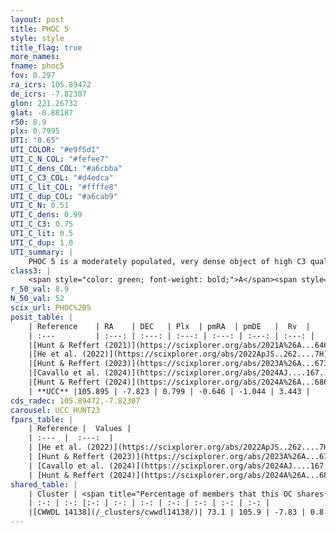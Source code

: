 ```yaml
---
layout: post
title: PHOC 5
style: style
title_flag: true
more_names: 
fname: phoc5
fov: 0.297
ra_icrs: 105.89472
de_icrs: -7.82307
glon: 221.26732
glat: -0.88187
r50: 8.9
plx: 0.7995
UTI: "0.65"
UTI_COLOR: "#e9f5d1"
UTI_C_N_COL: "#fefee7"
UTI_C_dens_COL: "#a6cbba"
UTI_C_C3_COL: "#d4edca"
UTI_C_lit_COL: "#ffffe8"
UTI_C_dup_COL: "#a6cab9"
UTI_C_N: 0.51
UTI_C_dens: 0.99
UTI_C_C3: 0.75
UTI_C_lit: 0.5
UTI_C_dup: 1.0
UTI_summary: |
    PHOC 5 is a moderately populated, very dense object of high C3 quality. It is moderately studied in the literature. This object shares a significant percentage of members with a later reported entry.
class3: |
    <span style="color: green; font-weight: bold;">A</span><span style="color: #FFC300; font-weight: bold;">B</span>
r_50_val: 8.9
N_50_val: 52
scix_url: PHOC%205
posit_table: |
    | Reference    | RA    | DEC   | Plx  | pmRA  | pmDE   |  Rv  |
    | :---         | :---: | :---: | :---: | :---: | :---: | :---: |
    |[Hunt & Reffert (2021)](https://scixplorer.org/abs/2021A%26A...646A.104H) | 105.876 | -7.784 | 0.789 | -0.663 | -1.072 | -- |
    |[He et al. (2022)](https://scixplorer.org/abs/2022ApJS..262....7H) | 105.891 | -7.882 | 0.811 | -0.656 | -0.996 | -- |
    |[Hunt & Reffert (2023)](https://scixplorer.org/abs/2023A%26A...673A.114H) | 105.887 | -7.835 | 0.802 | -0.66 | -1.047 | 7.607 |
    |[Cavallo et al. (2024)](https://scixplorer.org/abs/2024AJ....167...12C) | 105.887 | -7.795 | 0.801 | -- | -- | -- |
    |[Hunt & Reffert (2024)](https://scixplorer.org/abs/2024A%26A...686A..42H) | 105.887 | -7.835 | 0.802 | -0.66 | -1.047 | 7.607 |
    | **UCC** |105.895 | -7.823 | 0.799 | -0.646 | -1.044 | 3.443 | 
cds_radec: 105.89472,-7.82307
carousel: UCC_HUNT23
fpars_table: |
    | Reference |  Values |
    | :---  |  :---:  |
    | [He et al. (2022)](https://scixplorer.org/abs/2022ApJS..262....7H) | `A0=1.0, logAge=7.6` |
    | [Hunt & Reffert (2023)](https://scixplorer.org/abs/2023A%26A...673A.114H) | `AV50=0.8, diffAV50=0.431, MOD50=10.372, logAge50=7.975` |
    | [Cavallo et al. (2024)](https://scixplorer.org/abs/2024AJ....167...12C) | `AV50=0.53, dMod50=10.44, logAge50=8.35, [Fe/H]50=0.43` |
    | [Hunt & Reffert (2024)](https://scixplorer.org/abs/2024A%26A...686A..42H) | `MassJ=180.999` |
shared_table: |
    | Cluster | <span title="Percentage of members that this OC shares with the ones listed">%</span>   | RA   | DEC   | Plx   | pmRA  | pmDE  | Rv | UTI |
    | :-: | :-: |:-: | :-: | :-: | :-: | :-: | :-: | :-: |
    |[CWWDL 14138](/_clusters/cwwdl14138/)| 73.1 | 105.9 | -7.83 | 0.8 | -0.66 | -1.05 | 3.44 |0.01 |
---
```

